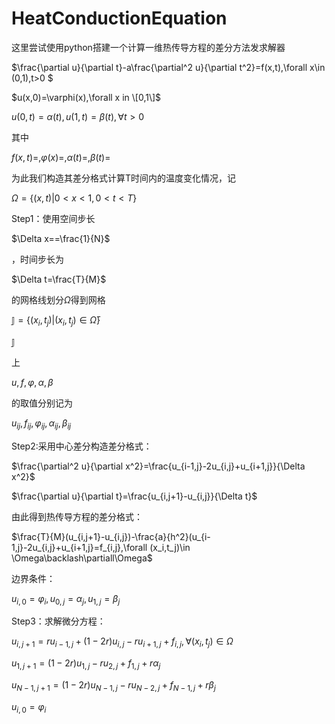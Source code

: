 # HeatConductionEquation
这里尝试使用python搭建一个计算一维热传导方程的差分方法发求解器

$\frac{\partial u}{\partial t}-a\frac{\partial^2 u}{\partial t^2}=f(x,t),\forall x\in (0,1),t>0 $

$u(x,0)=\varphi(x),\forall x in \[0,1\]$

$u(0,t)=\alpha(t),u(1,t)=\beta(t),\forall t>0$

其中

$f(x,t)=,\varphi(x)=,\alpha(t)=,\beta(t)=$

为此我们构造其差分格式计算T时间内的温度变化情况，记

$\Omega=\{(x,t)| 0<x<1,0<t<T\}$

Step1：使用空间步长

$\Delta x==\frac{1}{N}$

，时间步长为

$\Delta t=\frac{T}{M}$

的网格线划分$\Omega$得到网格

$\mathbb{J}=\{(x_i,t_j)|(x_i,t_j)\in\bar{\Omega}\}$

$\mathbb{J}$

上

$u,f,\varphi,\alpha,\beta$

的取值分别记为

$u_{ij},f_{ij},\varphi_{ij},\alpha_{ij},\beta_{ij}$

Step2:采用中心差分构造差分格式：

$\frac{\partial^2 u}{\partial x^2}=\frac{u_{i-1,j}-2u_{i,j}+u_{i+1,j}}{\Delta x^2}$

$\frac{\partial u}{\partial t}=\frac{u_{i,j+1}-u_{i,j}}{\Delta t}$

由此得到热传导方程的差分格式：

$\frac{T}{M}(u_{i,j+1}-u_{i,j})-\frac{a}{h^2}(u_{i-1,j}-2u_{i,j}+u_{i+1,j}=f_{i,j},\forall (x_i,t_j)\in \Omega\backlash\partiall\Omega$

边界条件：

$u_{i,0}=\varphi_{i},u_{0,j}=\alpha_{j},u_{1,j}=\beta_{j}$

Step3：求解微分方程： 

$u_{i,j+1}=ru_{i-1,j}+(1-2r)u_{i,j}-ru_{i+1,j}+f_{i,j}, \forall (x_i,t_j)\in \Omega$

$u_{1,j+1}=(1-2r)u_{1,j}-ru_{2,j}+f_{1,j}+r\alpha_{j}$

$u_{N-1,j+1}=(1-2r)u_{N-1,j}-ru_{N-2,j}+f_{N-1,j}+r\beta_{j}$  

$u_{i,0}=\varphi_{i}$
